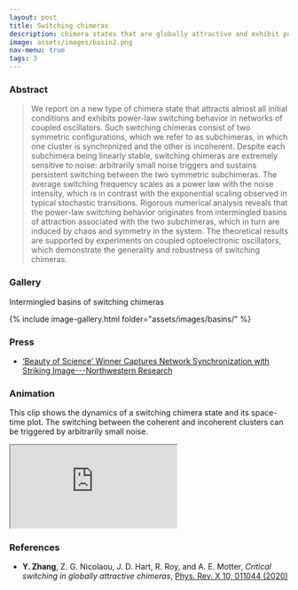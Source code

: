 ```yaml
---
layout: post
title: Switching chimeras
description: chimera states that are globally attractive and exhibit power-law switching behavior
image: assets/images/basin2.png
nav-menu: true
tags: 3
---
```


### Abstract
> We report on a new type of chimera state that attracts almost all initial conditions and exhibits power-law switching behavior in networks of coupled oscillators.
> Such switching chimeras consist of two symmetric configurations, which we refer to as subchimeras, in which one cluster is synchronized and the other is incoherent.
> Despite each subchimera being linearly stable, switching chimeras are extremely sensitive to noise: arbitrarily small noise triggers and sustains persistent switching between the two symmetric subchimeras.
> The average switching frequency scales as a power law with the noise intensity, which is in contrast with the exponential scaling observed in typical stochastic transitions.
> Rigorous numerical analysis reveals that the power-law switching behavior originates from intermingled basins of attraction associated with the two subchimeras, which in turn are induced by chaos and symmetry in the system.
> The theoretical results are supported by experiments on coupled optoelectronic oscillators, which demonstrate the generality and robustness of switching chimeras.

<!--
### Gallery
You can explore the details of the riddled basins of the switching chimera by zooming in on the interactive image below.
You can also download a high-resolution file (7200x7200 resolution, around 12 MB) [here](/assets/images/basin1.png).
This image is the winner of the [2018 Northwestern Science Images Contest](https://bit.ly/2EzP3BX).


<div class="resp-container-square">
  <iframe class="resp-iframe" allowfullscreen="true" src="https://www.easyzoom.com/embed/ac392371a68347d1bf632935660f0216"></iframe>
</div>
-->

### Gallery
Intermingled basins of switching chimeras

{% include image-gallery.html folder="assets/images/basins/" %}

### Press
* [‘Beauty of Science’ Winner Captures Network Synchronization with Striking Image---Northwestern Research](https://www.research.northwestern.edu/beauty-science-winner-captures-network-synchronization-striking-image/)

### Animation
This clip shows the dynamics of a switching chimera state and its space-time plot. The switching between the coherent and incoherent clusters can be triggered by arbitrarily small noise.

<div class="resp-container-narrow">
  <iframe class="resp-iframe" src="https://www.youtube.com/embed/PIVgurLIGN0" allow="accelerometer; autoplay; encrypted-media; gyroscope; picture-in-picture" allowfullscreen></iframe>
</div>

### References
* __Y. Zhang__, Z. G. Nicolaou, J. D. Hart, R. Roy, and A. E. Motter, *Critical switching in globally attractive chimeras*, [Phys. Rev. X 10, 011044 (2020)](https://doi.org/10.1103/PhysRevX.10.011044)
